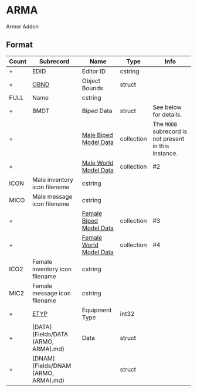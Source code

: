 ARMA
====

Armor Addon

## Format

Count | Subrecord | Name | Type | Info
------|-------|------|------|-----
+ | EDID | Editor ID | cstring |
+ | [OBND](Fields/OBND.md) | Object Bounds | struct |
 | FULL | Name | cstring |
+ | BMDT | Biped Data | struct | See below for details.
+ | | [Male Biped Model Data](Fields/Model.md) | collection | The `MODB` subrecord is not present in this instance.
+ | | [Male World Model Data](Fields/Model.md) | collection | #2
 | ICON | Male inventory icon filename | cstring |
 | MICO | Male message icon filename | cstring |
+ | | [Female Biped Model Data](Fields/Model.md) | collection | #3
+ | | [Female World Model Data](Fields/Model.md) | collection | #4
 | ICO2 | Female inventory icon filename | cstring |
 | MIC2 | Female message icon filename | cstring |
+ | [ETYP](Fields/ETYP.md) | Equipment Type | int32 |
+ | [DATA](Fields/DATA (ARMO, ARMA).md) | Data | struct |
+ | [DNAM](Fields/DNAM (ARMO, ARMA).md) | | struct |

